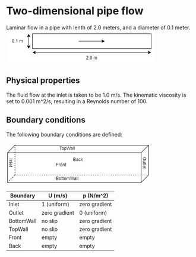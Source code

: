 # Two-dimensional pipe flow

Laminar flow in a pipe with lenth of 2.0 meters, and a diameter of 0.1 meter.<br>
![Pipe parameters](assets/pipe2d.jpg)

## Physical properties
The fluid flow at the inlet is taken to be 1.0 m/s. The kinematic viscosity is set to 0.001 m^2/s, resulting in a Reynolds number of 100.

## Boundary conditions
The following boundary conditions are defined:<br>

![Boundary types](assets/boundary_conditions.jpg)<br>

|Boundary | U (m/s) | p (N/m^2)|
|---|---|---|
|Inlet| 1 (uniform) | zero gradient|
|Outlet|zero gradient| 0 (uniform) |
|BottomWall|no slip|zero gradient|
|TopWall|no slip|zero gradient|
|Front|empty|empty|
|Back|empty|empty|
